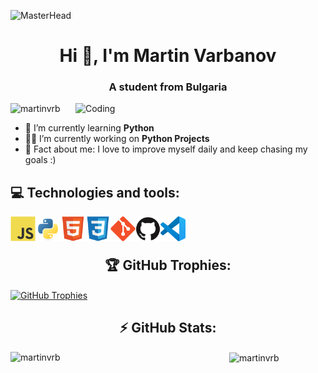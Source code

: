 ![MasterHead](https://user-images.githubusercontent.com/74038190/241765440-80728820-e06b-4f96-9c9e-9df46f0cc0a5.gif)
<h1 align="center">Hi 👋, I'm Martin Varbanov</h1>
<h3 align="center">A student from Bulgaria</h3>
<img align="right" alt="Coding" width="400" src="https://media.tenor.com/NOYF3f82b_gAAAAC/programmer.gif">
<p align="left"> <img src="https://komarev.com/ghpvc/?username=martinvrb&label=Profile%20views&color=0e75b6&style=flat" alt="martinvrb" /> </p>

- 🚀 I’m currently learning **Python**
- 👨‍💻 I’m currently working on **Python Projects**
- 🤹 Fact about me: I love to improve myself daily and keep chasing my goals :)


## 💻 Technologies and tools:

<img align="left" alt="javascript" width="40px" src="https://github.com/devicons/devicon/blob/master/icons/javascript/javascript-original.svg" />
<img align="left" alt="python" width="40px" src="https://github.com/devicons/devicon/blob/master/icons/python/python-original.svg" />
<img align="left" alt="html" width="40px" src="https://github.com/devicons/devicon/blob/master/icons/html5/html5-original.svg" />
<img align="left" alt="css" width="40px" src="https://github.com/devicons/devicon/blob/master/icons/css3/css3-original.svg" />
<img align="left" alt="git" width="40px" src="https://github.com/devicons/devicon/blob/master/icons/git/git-original.svg" />
<img align="left" alt="github" width="40px" src="https://github.com/devicons/devicon/blob/master/icons/github/github-original.svg" />
<img align="left" alt="heroku" width="40px" src="https://github.com/devicons/devicon/blob/master/icons/vscode/vscode-original.svg" />
<br><br>

<h2 align="center">🏆 GitHub Trophies:</h2>

<a href="#"><img align="center" src="https://github-profile-trophy.vercel.app/?username=martinvrb&column=8&theme=juicyfresh" alt="GitHub Trophies" /></a>

<h2 align="center">⚡ GitHub Stats:</h2>

<img align="left" width="350" src="https://github-readme-stats.vercel.app/api/top-langs/?username=martinvrb&theme=dark&hide_border=false&include_all_commits=false&count_private=false&layout=compact" alt="martinvrb" />

<img align="center" src="https://github-readme-streak-stats.herokuapp.com/?user=MartinVrb&theme=dark&hide_border=false" alt="martinvrb" />
